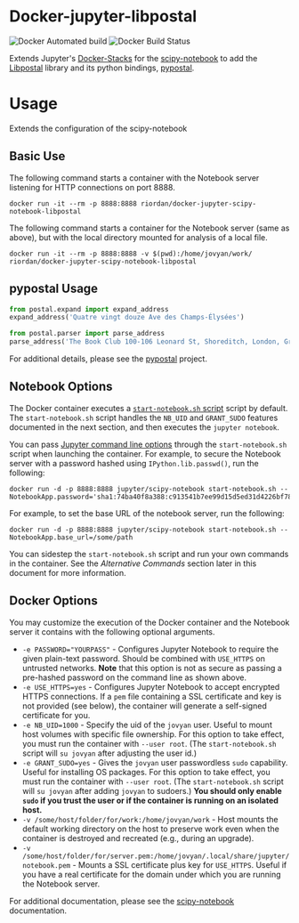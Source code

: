 Docker-jupyter-libpostal
=========================

![Docker Automated build](https://img.shields.io/docker/automated/riordan/docker-jupyter-scipy-notebook-libpostal.svg)
![Docker Build Status](https://img.shields.io/docker/build/riordan/docker-jupyter-scipy-notebook-libpostal.svg)



Extends Jupyter's [Docker-Stacks](https://github.com/jupyter/docker-stacks) for the [scipy-notebook](https://github.com/jupyter/docker-stacks/tree/master/scipy-notebook) to add the [Libpostal](https://github.com/openvenues/libpostal) library and its python bindings, [pypostal](https://github.com/openvenues/pypostal).

# Usage
Extends the configuration of the scipy-notebook
## Basic Use

The following command starts a container with the Notebook server listening for HTTP connections on port 8888.

```
docker run -it --rm -p 8888:8888 riordan/docker-jupyter-scipy-notebook-libpostal
```

The following command starts a container for the Notebook server (same as above), but with the local directory mounted for analysis of a local file.

```
docker run -it --rm -p 8888:8888 -v $(pwd):/home/jovyan/work/ riordan/docker-jupyter-scipy-notebook-libpostal
```

## pypostal Usage
```python
from postal.expand import expand_address
expand_address('Quatre vingt douze Ave des Champs-Élysées')

from postal.parser import parse_address
parse_address('The Book Club 100-106 Leonard St, Shoreditch, London, Greater London, EC2A 4RH, United Kingdom')
```
For additional details, please see the [pypostal](https://github.com/openvenues/pypostal) project.


## Notebook Options

The Docker container executes a [`start-notebook.sh` script](../base-notebook/start-notebook.sh) script by default. The `start-notebook.sh` script handles the `NB_UID` and `GRANT_SUDO` features documented in the next section, and then executes the `jupyter notebook`.

You can pass [Jupyter command line options](http://jupyter.readthedocs.org/en/latest/config.html#command-line-arguments) through the `start-notebook.sh` script when launching the container. For example, to secure the Notebook server with a password hashed using `IPython.lib.passwd()`, run the following:

```
docker run -d -p 8888:8888 jupyter/scipy-notebook start-notebook.sh --NotebookApp.password='sha1:74ba40f8a388:c913541b7ee99d15d5ed31d4226bf7838f83a50e'
```

For example, to set the base URL of the notebook server, run the following:

```
docker run -d -p 8888:8888 jupyter/scipy-notebook start-notebook.sh --NotebookApp.base_url=/some/path
```

You can sidestep the `start-notebook.sh` script and run your own commands in the container. See the *Alternative Commands* section later in this document for more information.


## Docker Options

You may customize the execution of the Docker container and the Notebook server it contains with the following optional arguments.

* `-e PASSWORD="YOURPASS"` - Configures Jupyter Notebook to require the given plain-text password. Should be combined with `USE_HTTPS` on untrusted networks. **Note** that this option is not as secure as passing a pre-hashed password on the command line as shown above.
* `-e USE_HTTPS=yes` - Configures Jupyter Notebook to accept encrypted HTTPS connections. If a `pem` file containing a SSL certificate and key is not provided (see below), the container will generate a self-signed certificate for you.
* `-e NB_UID=1000` - Specify the uid of the `jovyan` user. Useful to mount host volumes with specific file ownership. For this option to take effect, you must run the container with `--user root`. (The `start-notebook.sh` script will `su jovyan` after adjusting the user id.)
* `-e GRANT_SUDO=yes` - Gives the `jovyan` user passwordless `sudo` capability. Useful for installing OS packages. For this option to take effect, you must run the container with `--user root`. (The `start-notebook.sh` script will `su jovyan` after adding `jovyan` to sudoers.) **You should only enable `sudo` if you trust the user or if the container is running on an isolated host.**
* `-v /some/host/folder/for/work:/home/jovyan/work` - Host mounts the default working directory on the host to preserve work even when the container is destroyed and recreated (e.g., during an upgrade).
* `-v /some/host/folder/for/server.pem:/home/jovyan/.local/share/jupyter/notebook.pem` - Mounts a SSL certificate plus key for `USE_HTTPS`. Useful if you have a real certificate for the domain under which you are running the Notebook server.

For additional documentation, please see the [scipy-notebook](https://github.com/jupyter/docker-stacks/tree/master/scipy-notebook) documentation.
